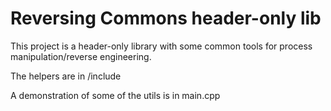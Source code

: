 # Reversing Commons header-only lib

This project is a header-only library with some common tools for process manipulation/reverse engineering.

The helpers are in /include

A demonstration of some of the utils is in main.cpp
